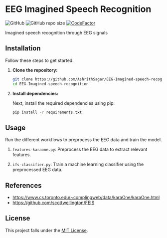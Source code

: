 # EEG Imagined Speech Recognition

![GitHub](https://img.shields.io/github/license/AshrithSagar/EEG-Imagined-speech-recognition)
![GitHub repo size](https://img.shields.io/github/repo-size/AshrithSagar/EEG-Imagined-speech-recognition)
[![CodeFactor](https://www.codefactor.io/repository/github/AshrithSagar/EEG-Imagined-speech-recognition/badge)](https://www.codefactor.io/repository/github/AshrithSagar/EEG-Imagined-speech-recognition)

Imagined speech recognition through EEG signals

## Installation

Follow these steps to get started.

1. **Clone the repository:**

   ```bash
   git clone https://github.com/AshrithSagar/EEG-Imagined-speech-recognition.git
   cd EEG-Imagined-speech-recognition
   ```

2. **Install dependencies:**

   Next, install the required dependencies using pip:

   ```bash
   pip install -r requirements.txt
   ```

## Usage

Run the different workflows to preprocess the EEG data and train the model.

1. `features-karaone.py`:
Preprocess the EEG data to extract relevant features.

1. `ifs-classifier.py`:
Train a machine learning classifier using the preprocessed EEG data.

## References

- <https://www.cs.toronto.edu/~complingweb/data/karaOne/karaOne.html>
- <https://github.com/scottwellington/FEIS>

## License

This project falls under the [MIT License](LICENSE).
